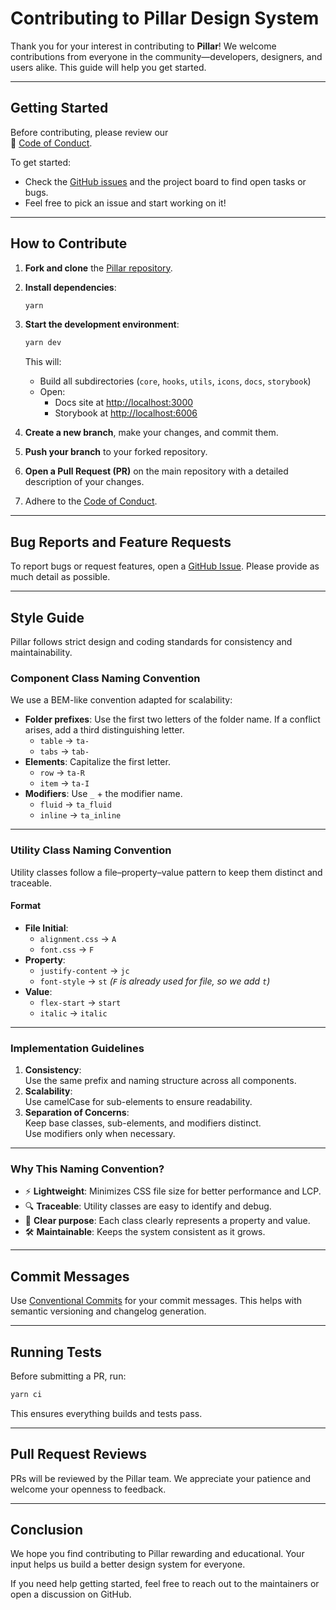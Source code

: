 # Contributing to Pillar Design System

Thank you for your interest in contributing to **Pillar**! We welcome contributions from everyone in the community—developers, designers, and users alike. This guide will help you get started.

---

## Getting Started

Before contributing, please review our  
📜 [Code of Conduct](https://github.com/HamzaAmar/pillar-ui/blob/main/CODE_OF_CONDUCT.md).

To get started:

- Check the [GitHub issues](https://github.com/HamzaAmar/pillar-ui/issues) and the project board to find open tasks or bugs.
- Feel free to pick an issue and start working on it!

---

## How to Contribute

1. **Fork and clone** the [Pillar repository](https://github.com/HamzaAmar/pillar-ui).
2. **Install dependencies**:
   ```bash
   yarn
   ```
3. **Start the development environment**:

   ```bash
   yarn dev
   ```

   This will:

   - Build all subdirectories (`core`, `hooks`, `utils`, `icons`, `docs`, `storybook`)
   - Open:
     - Docs site at [http://localhost:3000](http://localhost:3000)
     - Storybook at [http://localhost:6006](http://localhost:6006)

4. **Create a new branch**, make your changes, and commit them.
5. **Push your branch** to your forked repository.
6. **Open a Pull Request (PR)** on the main repository with a detailed description of your changes.
7. Adhere to the [Code of Conduct](https://github.com/HamzaAmar/pillar-ui/blob/main/CODE_OF_CONDUCT.md).

---

## Bug Reports and Feature Requests

To report bugs or request features, open a [GitHub Issue](https://github.com/HamzaAmar/pillar-ui/issues). Please provide as much detail as possible.

---

## Style Guide

Pillar follows strict design and coding standards for consistency and maintainability.

### Component Class Naming Convention

We use a BEM-like convention adapted for scalability:

- **Folder prefixes**: Use the first two letters of the folder name. If a conflict arises, add a third distinguishing letter.
  - `table` → `ta-`
  - `tabs` → `tab-`
- **Elements**: Capitalize the first letter.
  - `row` → `ta-R`
  - `item` → `ta-I`
- **Modifiers**: Use `_` + the modifier name.
  - `fluid` → `ta_fluid`
  - `inline` → `ta_inline`

---

### Utility Class Naming Convention

Utility classes follow a file–property–value pattern to keep them distinct and traceable.

#### Format

- **File Initial**:
  - `alignment.css` → `A`
  - `font.css` → `F`
- **Property**:
  - `justify-content` → `jc`
  - `font-style` → `st` _(`F` is already used for file, so we add `t`)_
- **Value**:
  - `flex-start` → `start`
  - `italic` → `italic`

---

### Implementation Guidelines

1. **Consistency**:  
   Use the same prefix and naming structure across all components.
2. **Scalability**:  
   Use camelCase for sub-elements to ensure readability.
3. **Separation of Concerns**:  
   Keep base classes, sub-elements, and modifiers distinct.  
   Use modifiers only when necessary.

---

### Why This Naming Convention?

- ⚡ **Lightweight**: Minimizes CSS file size for better performance and LCP.
- 🔍 **Traceable**: Utility classes are easy to identify and debug.
- 🔧 **Clear purpose**: Each class clearly represents a property and value.
- 🛠️ **Maintainable**: Keeps the system consistent as it grows.

---

## Commit Messages

Use [Conventional Commits](https://www.conventionalcommits.org/en/v1.0.0/) for your commit messages. This helps with semantic versioning and changelog generation.

---

## Running Tests

Before submitting a PR, run:

```bash
yarn ci
```

This ensures everything builds and tests pass.

---

## Pull Request Reviews

PRs will be reviewed by the Pillar team. We appreciate your patience and welcome your openness to feedback.

---

## Conclusion

We hope you find contributing to Pillar rewarding and educational. Your input helps us build a better design system for everyone.

If you need help getting started, feel free to reach out to the maintainers or open a discussion on GitHub.
